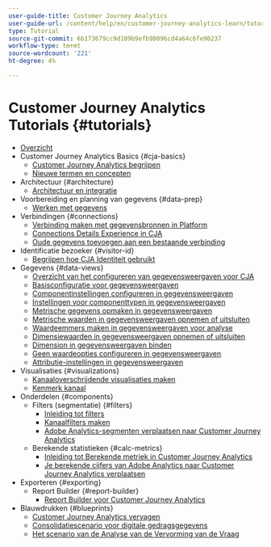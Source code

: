 ```yaml
---
user-guide-title: Customer Journey Analytics
user-guide-url: /content/help/en/customer-journey-analytics-learn/tutorials/overview.html
type: Tutorial
source-git-commit: 6b173679cc9d189b9efb98096cd4a64c6fe90237
workflow-type: tm+mt
source-wordcount: '221'
ht-degree: 4%

---
```



# Customer Journey Analytics Tutorials {#tutorials}

+ [Overzicht](overview.md)
+ Customer Journey Analytics Basics {#cja-basics}
   + [Customer Journey Analytics begrijpen](cja-basics/understanding-customer-journey-analytics.md)
   + [Nieuwe termen en concepten](cja-basics/new-terms-and-concepts-in-cja.md)
+ Architectuur {#architecture}
   + [Architectuur en integratie](architecture/architecture-and-integrations-of-cja.md)
+ Voorbereiding en planning van gegevens {#data-prep}
   + [Werken met gegevens](data-prep/working-with-data-in-cja.md)
+ Verbindingen {#connections}
   + [Verbinding maken met gegevensbronnen in Platform](connections/connecting-customer-journey-analytics-to-data-sources-in-platform.md)
   + [Connections Details Experience in CJA](connections/connections-details-experience-in-cja.md)
   + [Oude gegevens toevoegen aan een bestaande verbinding](connections/add-past-data-to-an-existing-connection-in-cja.md)
+ Identificatie bezoeker {#visitor-id}
   + [Begrijpen hoe CJA Identiteit gebruikt](visitor-id/understanding-how-customer-journey-analytics-uses-identity.md)
+ Gegevens {#data-views}
   + [Overzicht van het configureren van gegevensweergaven voor CJA](data-views/overview-of-configuring-data-views-for-cja.md)
   + [Basisconfiguratie voor gegevensweergaven](data-views/basic-configuration-for-data-views.md)
   + [Componentinstellingen configureren in gegevensweergaven](data-views/configuring-component-settings-in-data-views.md)
   + [Instellingen voor componenttypen in gegevensweergaven](data-views/component-type-settings-in-data-views.md)
   + [Metrische gegevens opmaken in gegevensweergaven](data-views/formatting-metrics-in-data-views.md)
   + [Metrische waarden in gegevensweergaven opnemen of uitsluiten](data-views/include-or-exclude-metric-values-in-data-views.md)
   + [Waardeemmers maken in gegevensweergaven voor analyse](data-views/creating-value-buckets-in-data-views-for-analysis.md)
   + [Dimensiewaarden in gegevensweergaven opnemen of uitsluiten](data-views/include-or-exclude-dimension-values-in-data-views.md)
   + [Dimension in gegevensweergaven binden](data-views/binding-dimensions-in-data-views.md)
   + [Geen waardeopties configureren in gegevensweergaven](data-views/configure-no-value-options-in-data-views.md)
   + [Attributie-instellingen in gegevensweergaven](data-views/attribution-settings-in-data-views.md)
+ Visualisaties {#visualizations}
   + [Kanaaloverschrijdende visualisaties maken](visualizations/creating-cross-channel-visualizations-in-customer-journey-analytics.md)
   + [Kenmerk kanaal](visualizations/cross-channel-attribution-in-customer-journey-analytics.md)
+ Onderdelen {#components}
   + Filters (segmentatie) {#filters}
      + [Inleiding tot filters](components/filters/introduction-to-filters-in-cja.md)
      + [Kanaalfilters maken](components/filters/creating-cross-channel-filters-in-customer-journey-analytics.md)
      + [Adobe Analytics-segmenten verplaatsen naar Customer Journey Analytics](components/filters/moving-adobe-analytics-segments-to-customer-journey-analytics.md)
   + Berekende statistieken {#calc-metrics}
      + [Inleiding tot Berekende metriek in Customer Journey Analytics](components/calc-metrics/introduction-to-calculated-metrics-in-customer-journey-analytics.md)
      + [Je berekende cijfers van Adobe Analytics naar Customer Journey Analytics verplaatsen](components/calc-metrics/moving-your-calculated-metrics-from-adobe-analytics-to-customer-journey-analytics.md)
+ Exporteren {#exporting}
   + Report Builder {#report-builder}
      + [Report Builder voor Customer Journey Analytics](exporting/report-builder/report-builder-for-customer-journey-analytics.md)
+ Blauwdrukken {#blueprints}
   + [Customer Journey Analytics vervagen](https://experienceleague.adobe.com/docs/blueprints-learn/architecture/customer-journey-analytics/overview.html)
   + [Consolidatiescenario voor digitale gedragsgegevens](https://experienceleague.adobe.com/docs/blueprints-learn/architecture/customer-journey-analytics/digital-behavioral-data-consolidation.html)
   + [Het scenario van de Analyse van de Vervorming van de Vraag](https://experienceleague.adobe.com/docs/blueprints-learn/architecture/customer-journey-analytics/call-deflect.html?lang=en#customer-journey-analytics)
